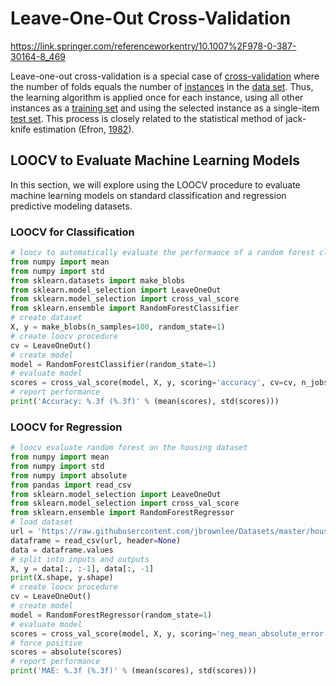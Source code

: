 # Leave-One-Out Cross-Validation

https://link.springer.com/referenceworkentry/10.1007%2F978-0-387-30164-8_469

Leave-one-out cross-validation is a special case of [cross-validation](https://doi.org/10.1007/978-0-387-30164-8_190) where the number of folds equals the number of [instances](https://doi.org/10.1007/978-0-387-30164-8_406) in the [data set](https://doi.org/10.1007/978-0-387-30164-8_196). Thus, the learning algorithm is applied once for each instance, using all other instances as a [training set](https://doi.org/10.1007/978-0-387-30164-8_843) and using the selected instance as a single-item [test set](https://doi.org/10.1007/978-0-387-30164-8_820). This process is closely related to the statistical method of jack-knife estimation (Efron, [1982](https://link.springer.com/referenceworkentry/10.1007%2F978-0-387-30164-8_469#CR1_469 "View reference")).

## LOOCV to Evaluate Machine Learning Models

In this section, we will explore using the LOOCV procedure to evaluate machine learning models on standard classification and regression predictive modeling datasets.

### LOOCV for Classification

```python
# loocv to automatically evaluate the performance of a random forest classifier
from numpy import mean
from numpy import std
from sklearn.datasets import make_blobs
from sklearn.model_selection import LeaveOneOut
from sklearn.model_selection import cross_val_score
from sklearn.ensemble import RandomForestClassifier
# create dataset
X, y = make_blobs(n_samples=100, random_state=1)
# create loocv procedure
cv = LeaveOneOut()
# create model
model = RandomForestClassifier(random_state=1)
# evaluate model
scores = cross_val_score(model, X, y, scoring='accuracy', cv=cv, n_jobs=-1)
# report performance
print('Accuracy: %.3f (%.3f)' % (mean(scores), std(scores)))
```

### LOOCV for Regression

```python
# loocv evaluate random forest on the housing dataset
from numpy import mean
from numpy import std
from numpy import absolute
from pandas import read_csv
from sklearn.model_selection import LeaveOneOut
from sklearn.model_selection import cross_val_score
from sklearn.ensemble import RandomForestRegressor
# load dataset
url = 'https://raw.githubusercontent.com/jbrownlee/Datasets/master/housing.csv'
dataframe = read_csv(url, header=None)
data = dataframe.values
# split into inputs and outputs
X, y = data[:, :-1], data[:, -1]
print(X.shape, y.shape)
# create loocv procedure
cv = LeaveOneOut()
# create model
model = RandomForestRegressor(random_state=1)
# evaluate model
scores = cross_val_score(model, X, y, scoring='neg_mean_absolute_error', cv=cv, n_jobs=-1)
# force positive
scores = absolute(scores)
# report performance
print('MAE: %.3f (%.3f)' % (mean(scores), std(scores)))
```
